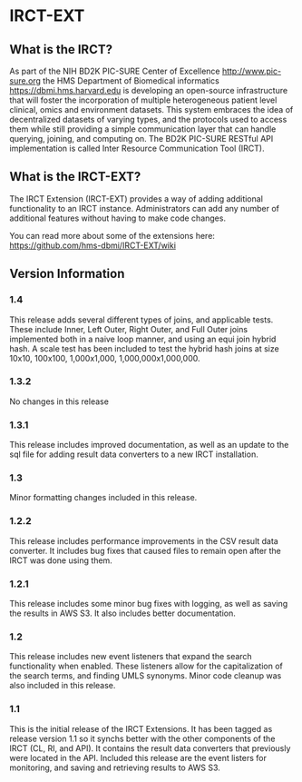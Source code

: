 # IRCT-EXT

## What is the IRCT?
As part of the NIH BD2K PIC-SURE Center of Excellence http://www.pic-sure.org the HMS Department of Biomedical informatics https://dbmi.hms.harvard.edu is developing an open-source infrastructure that will foster the incorporation of multiple heterogeneous patient level clinical, omics and environment datasets. This system embraces the idea of decentralized datasets of varying types, and the protocols used to access them while still providing a simple communication layer that can handle querying, joining, and computing on. The BD2K PIC-SURE RESTful API implementation is called Inter Resource Communication Tool (IRCT).

## What is the IRCT-EXT?
The IRCT Extension (IRCT-EXT) provides a way of adding additional functionality to an IRCT instance. Administrators can add any number of additional features without having to make code changes.

You can read more about some of the extensions here: https://github.com/hms-dbmi/IRCT-EXT/wiki

## Version Information

### 1.4
This release adds several different types of joins, and applicable tests. These include Inner, Left Outer, Right Outer, and Full Outer joins implemented both in a naive loop manner, and using an equi join hybrid hash. A scale test has been included to test the hybrid hash joins at size 10x10, 100x100, 1,000x1,000, 1,000,000x1,000,000.

### 1.3.2
No changes in this release

### 1.3.1
This release includes improved documentation, as well as an update to the sql file for adding result data converters to a new IRCT installation.

### 1.3
Minor formatting changes included in this release.

### 1.2.2
This release includes performance improvements in the CSV result data converter. It includes bug fixes that caused files to remain open after the IRCT was done using them.

### 1.2.1
This release includes some minor bug fixes with logging, as well as saving the results in AWS S3. It also includes better documentation.

### 1.2
This release includes new event listeners that expand the search functionality when enabled. These listeners allow for the capitalization of the search terms, and finding UMLS synonyms. Minor code cleanup was also included in this release.

### 1.1
This is the initial release of the IRCT Extensions. It has been tagged as release version 1.1 so it synchs better with the other components of the IRCT (CL, RI, and API). It contains the result data converters that previously were located in the API. Included this release are the event listers for monitoring, and saving and retrieving results to AWS S3.
